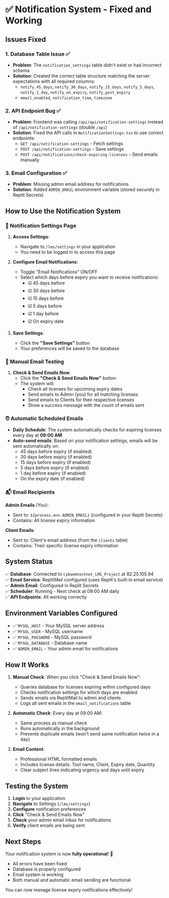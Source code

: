 # ✅ Notification System - Fixed and Working

## Issues Fixed

### 1. **Database Table Issue** ✅
- **Problem**: The `notification_settings` table didn't exist or had incorrect schema
- **Solution**: Created the correct table structure matching the server expectations with all required columns:
  - `notify_45_days`, `notify_30_days`, `notify_15_days`, `notify_5_days`, `notify_1_day`, `notify_on_expiry`, `notify_post_expiry`
  - `email_enabled`, `notification_time`, `timezone`

### 2. **API Endpoint Bug** ✅
- **Problem**: Frontend was calling `/api/api/notification-settings` instead of `/api/notification-settings` (double `/api`)
- **Solution**: Fixed the API calls in `NotificationSettings.tsx` to use correct endpoints:
  - `GET /api/notification-settings` - Fetch settings
  - `POST /api/notification-settings` - Save settings
  - `POST /api/notifications/check-expiring-licenses` - Send emails manually

### 3. **Email Configuration** ✅
- **Problem**: Missing admin email address for notifications
- **Solution**: Added `ADMIN_EMAIL` environment variable (stored securely in Replit Secrets)

## How to Use the Notification System

### 📧 Notification Settings Page

1. **Access Settings**:
   - Navigate to `/lms/settings` in your application
   - You need to be logged in to access this page

2. **Configure Email Notifications**:
   - Toggle "Email Notifications" ON/OFF
   - Select which days before expiry you want to receive notifications:
     - ☑️ 45 days before
     - ☑️ 30 days before
     - ☑️ 15 days before
     - ☑️ 5 days before
     - ☑️ 1 day before
     - ☑️ On expiry date

3. **Save Settings**:
   - Click the **"Save Settings"** button
   - Your preferences will be saved to the database

### 🚀 Manual Email Testing

1. **Check & Send Emails Now**:
   - Click the **"Check & Send Emails Now"** button
   - The system will:
     - Check all licenses for upcoming expiry dates
     - Send emails to Admin (you) for all matching licenses
     - Send emails to Clients for their respective licenses
     - Show a success message with the count of emails sent

### ⏰ Automatic Scheduled Emails

- **Daily Schedule**: The system automatically checks for expiring licenses every day at **09:00 AM**
- **Auto-send emails**: Based on your notification settings, emails will be sent automatically on:
  - 45 days before expiry (if enabled)
  - 30 days before expiry (if enabled)
  - 15 days before expiry (if enabled)
  - 5 days before expiry (if enabled)
  - 1 day before expiry (if enabled)
  - On the expiry date (if enabled)

### 📬 Email Recipients

**Admin Emails** (You):
- Sent to: `${process.env.ADMIN_EMAIL}` (configured in your Replit Secrets)
- Contains: All license expiry information

**Client Emails**:
- Sent to: Client's email address (from the `clients` table)
- Contains: Their specific license expiry information

## System Status

✅ **Database**: Connected to `cybaemtechnet_LMS_Project` at 82.25.105.94  
✅ **Email Service**: ReplitMail configured (uses Replit's built-in email service)  
✅ **Admin Email**: Configured in Replit Secrets  
✅ **Scheduler**: Running - Next check at 09:00 AM daily  
✅ **API Endpoints**: All working correctly  

## Environment Variables Configured

- ✅ `MYSQL_HOST` - Your MySQL server address
- ✅ `MYSQL_USER` - MySQL username
- ✅ `MYSQL_PASSWORD` - MySQL password
- ✅ `MYSQL_DATABASE` - Database name
- ✅ `ADMIN_EMAIL` - Your admin email for notifications

## How It Works

1. **Manual Check**: When you click "Check & Send Emails Now":
   - Queries database for licenses expiring within configured days
   - Checks notification settings for which days are enabled
   - Sends emails via ReplitMail to admin and clients
   - Logs all sent emails in the `email_notifications` table

2. **Automatic Check**: Every day at 09:00 AM:
   - Same process as manual check
   - Runs automatically in the background
   - Prevents duplicate emails (won't send same notification twice in a day)

3. **Email Content**:
   - Professional HTML formatted emails
   - Includes license details: Tool name, Client, Expiry date, Quantity
   - Clear subject lines indicating urgency and days until expiry

## Testing the System

1. **Login** to your application
2. **Navigate** to Settings (`/lms/settings`)
3. **Configure** notification preferences
4. **Click** "Check & Send Emails Now"
5. **Check** your admin email inbox for notifications
6. **Verify** client emails are being sent

## Next Steps

Your notification system is now **fully operational**! 🎉

- All errors have been fixed
- Database is properly configured
- Email system is working
- Both manual and automatic email sending are functional

You can now manage license expiry notifications effectively!
